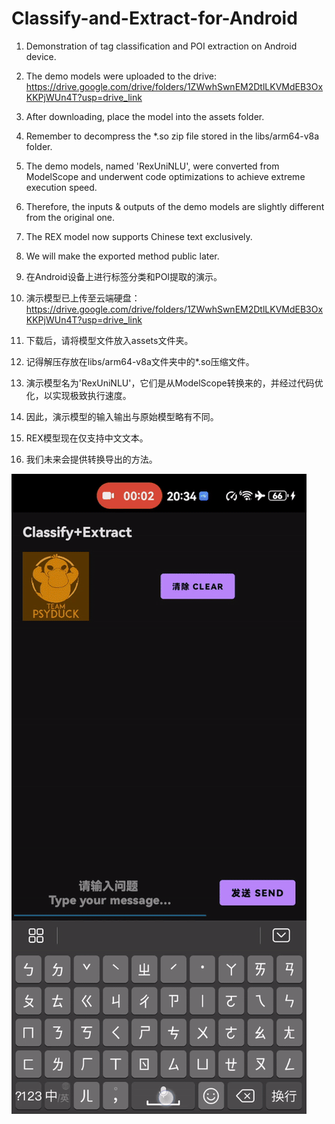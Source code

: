 # Classify-and-Extract-for-Android
1. Demonstration of tag classification and POI extraction on Android device.
2. The demo models were uploaded to the drive: https://drive.google.com/drive/folders/1ZWwhSwnEM2DtlLKVMdEB3OxKKPjWUn4T?usp=drive_link
3. After downloading, place the model into the assets folder.
4. Remember to decompress the *.so zip file stored in the libs/arm64-v8a folder.
5. The demo models, named 'RexUniNLU', were converted from ModelScope and underwent code optimizations to achieve extreme execution speed.
6. Therefore, the inputs & outputs of the demo models are slightly different from the original one.
7. The REX model now supports Chinese text exclusively.
8. We will make the exported method public later.

1. 在Android设备上进行标签分类和POI提取的演示。
2. 演示模型已上传至云端硬盘：https://drive.google.com/drive/folders/1ZWwhSwnEM2DtlLKVMdEB3OxKKPjWUn4T?usp=drive_link
3. 下载后，请将模型文件放入assets文件夹。
4. 记得解压存放在libs/arm64-v8a文件夹中的*.so压缩文件。
5. 演示模型名为'RexUniNLU'，它们是从ModelScope转换来的，并经过代码优化，以实现极致执行速度。
6. 因此，演示模型的输入输出与原始模型略有不同。
7. REX模型现在仅支持中文文本。
8. 我们未来会提供转换导出的方法。

![Demo Animation](https://github.com/DakeQQ/Classify-and-Extract-for-Android/blob/main/extract.gif?raw=true)
